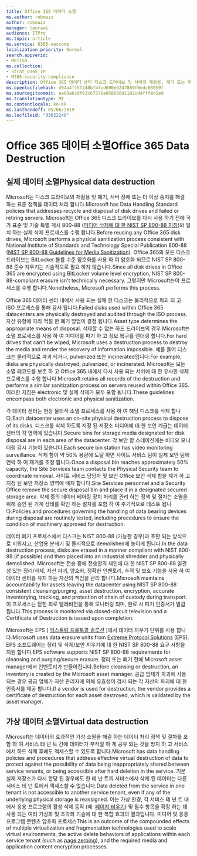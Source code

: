 ```yaml
---
title: Office 365 데이터 소멸
ms.author: robmazz
author: robmazz
manager: laurawi
audience: ITPro
ms.topic: article
ms.service: O365-seccomp
localization_priority: Normal
search.appverid:
- MET150
ms.collection:
- Strat_O365_IP
- M365-security-compliance
description: Office 365 데이터 센터 디스크 드라이브 및 서버의 재활용, 폐기 또는 폐기에 대 한 Microsoft 정책 개요
ms.openlocfilehash: d94a4ff5f240bfbfcd690e6247869f0edc88059f
ms.sourcegitcommit: aa60a6cdf83c67576e858668d1182cd4fffeb5e0
ms.translationtype: MT
ms.contentlocale: ko-KR
ms.lasthandoff: 05/06/2019
ms.locfileid: "33622248"
---
```

# <a name="office-365-data-destruction"></a><span data-ttu-id="bc128-103">Office 365 데이터 소멸</span><span class="sxs-lookup"><span data-stu-id="bc128-103">Office 365 Data Destruction</span></span>

## <a name="physical-data-destruction"></a><span data-ttu-id="bc128-104">실제 데이터 소멸</span><span class="sxs-lookup"><span data-stu-id="bc128-104">Physical data destruction</span></span>

<span data-ttu-id="bc128-105">Microsoft는 디스크 드라이브의 재활용 및 폐기, 서버 장애 또는 더 이상 중지를 해결 하는 표준 정책을 데이터 처리 합니다.</span><span class="sxs-lookup"><span data-stu-id="bc128-105">Microsoft has Data Handling Standard policies that addresses recycle and disposal of disk drives and failed or retiring servers.</span></span> <span data-ttu-id="bc128-106">Microsoft는 Office 365 디스크 드라이브를 다시 사용 하기 전에 국가 표준 및 기술 특별 게시 800-88 ([미디어 삭제에 대 한 NIST SP 800-88 지침](http://nvlpubs.nist.gov/nistpubs/SpecialPublications/NIST.SP.800-88r1.pdf))와 일치 하는 실제 삭제 프로세스를 수행 합니다.</span><span class="sxs-lookup"><span data-stu-id="bc128-106">Before reusing any Office 365 disk drives, Microsoft performs a physical sanitization process consistent with National Institute of Standards and Technology Special Publication 800-88 ([NIST SP 800-88 Guidelines for Media Sanitization](http://nvlpubs.nist.gov/nistpubs/SpecialPublications/NIST.SP.800-88r1.pdf)).</span></span> <span data-ttu-id="bc128-107">Office 365의 모든 디스크 드라이브는 BitLocker 볼륨 수준 암호화를 사용 하 여 암호화 되므로 NIST SP 800-88 준수 지우기는 기술적으로 필요 하지 않습니다.</span><span class="sxs-lookup"><span data-stu-id="bc128-107">Since all disk drives in Office 365 are encrypted using BitLocker volume level encryption, NIST SP 800-88-compliant erasure isn't technically necessary.</span></span> <span data-ttu-id="bc128-108">그렇지만 Microsoft는이 프로세스를 수행 합니다.</span><span class="sxs-lookup"><span data-stu-id="bc128-108">Nonetheless, Microsoft performs this process.</span></span>

<span data-ttu-id="bc128-109">Office 365 데이터 센터 내에서 사용 되는 실패 한 디스크는 물리적으로 파괴 되 고 ISO 프로세스를 통해 감사 됩니다.</span><span class="sxs-lookup"><span data-stu-id="bc128-109">Failed disks used within Office 365 datacenters are physically destroyed and audited through the ISO process.</span></span> <span data-ttu-id="bc128-110">자산 유형에 따라 적절 한 폐기 방법이 결정 됩니다.</span><span class="sxs-lookup"><span data-stu-id="bc128-110">Asset type determines the appropriate means of disposal.</span></span> <span data-ttu-id="bc128-111">삭제할 수 없는 하드 드라이브의 경우 Microsoft는 소멸 프로세스를 사용 하 여 미디어를 파기 하 고 정보 복구를 렌더링 합니다.</span><span class="sxs-lookup"><span data-stu-id="bc128-111">For hard drives that can't be wiped, Microsoft uses a destruction process to destroy the media and render the recovery of information impossible.</span></span> <span data-ttu-id="bc128-112">예를 들어 디스크는 물리적으로 파괴 되거나, pulverized 또는 incinerated입니다.</span><span class="sxs-lookup"><span data-stu-id="bc128-112">For example, disks are physically destroyed, pulverized, or incinerated.</span></span> <span data-ttu-id="bc128-113">Microsoft는 모든 소멸 레코드를 보존 하 고 Office 365 내에서 다시 사용 되는 서버에 대 한 유사한 삭제 프로세스를 수행 합니다.</span><span class="sxs-lookup"><span data-stu-id="bc128-113">Microsoft retains all records of the destruction and performs a similar sanitization process on servers reused within Office 365.</span></span> <span data-ttu-id="bc128-114">이러한 지침은 electronic 및 실제 삭제가 모두 포함 됩니다.</span><span class="sxs-lookup"><span data-stu-id="bc128-114">These guidelines encompass both electronic and physical sanitization.</span></span>

<span data-ttu-id="bc128-115">각 데이터 센터는 현장 물리적 소멸 프로세스를 사용 하 여 해당 디스크를 삭제 합니다.</span><span class="sxs-lookup"><span data-stu-id="bc128-115">Each datacenter uses an on-site physical destruction process to dispose of its disks.</span></span> <span data-ttu-id="bc128-116">디스크를 삭제 하도록 지정 된 저장소 미디어에 대 한 보안 계급는 데이터 센터의 각 영역에 있습니다.</span><span class="sxs-lookup"><span data-stu-id="bc128-116">Secure bins for storage media designated for disk disposal are in each area of the datacenter.</span></span> <span data-ttu-id="bc128-117">각 보안 함 스테이션에는 비디오 모니터링 감시 기능이 있습니다.</span><span class="sxs-lookup"><span data-stu-id="bc128-117">Each secure bin station has video monitoring surveillance.</span></span> <span data-ttu-id="bc128-118">삭제 함이 약 50% 용량에 도달 하면 사이트 서비스 팀이 실제 보안 팀에 연락 하 여 제거를 조정 합니다.</span><span class="sxs-lookup"><span data-stu-id="bc128-118">Once a disposal bin reaches approximately 50% capacity, the Site Services team contacts the Physical Security team to coordinate removal.</span></span> <span data-ttu-id="bc128-119">사이트 서비스 담당자 및 보안 Office 보안 삭제 함을 제거 하 고 지정 된 보안 저장소 영역에 배치 합니다.</span><span class="sxs-lookup"><span data-stu-id="bc128-119">Site Services personnel and a Security Office remove the secure disposal bin and place it in a designated secured storage area.</span></span> <span data-ttu-id="bc128-120">삭제 중의 데이터 베어링 장치 처리를 관리 하는 정책 및 절차는 소멸을 위해 승인 된 기계 상태를 확인 하는 절차를 포함 하 여 주기적으로 테스트 됩니다.</span><span class="sxs-lookup"><span data-stu-id="bc128-120">Policies and procedures governing the handling of data bearing devices during disposal are routinely tested, including procedures to ensure the condition of machinery approved for destruction.</span></span>

<span data-ttu-id="bc128-121">데이터 폐기 프로세스에서 디스크는 NIST 800-88 (가능한 경우)과 호환 되는 방식으로 지워지고, 산업용 분쇄기 및 물리적으로 demolished에 놓이게 됩니다.</span><span class="sxs-lookup"><span data-stu-id="bc128-121">In the data destruction process, disks are erased in a manner compliant with NIST 800-88 (if possible) and then placed into an industrial shredder and physically demolished.</span></span> <span data-ttu-id="bc128-122">Microsoft는 전송 중에 전송할의 체인에 대 한 NIST SP 800-88 일관성 있는 정리/삭제, 자산 파괴, 암호화, 정확한 인벤토리, 추적 및 보호 기능을 사용 하 여 데이터 센터를 유지 하는 자산의 책임을 관리 합니다.</span><span class="sxs-lookup"><span data-stu-id="bc128-122">Microsoft maintains accountability for assets leaving the datacenter using NIST SP 800-88 consistent cleansing/purging, asset destruction, encryption, accurate inventorying, tracking, and protection of chain of custody during transport.</span></span> <span data-ttu-id="bc128-123">이 프로세스는 닫힌 회로 텔레비전을 통해 모니터링 되며, 완료 시 파기 인증서가 발급 됩니다.</span><span class="sxs-lookup"><span data-stu-id="bc128-123">This process is monitored via closed-circuit television and a Certificate of Destruction is issued upon completion.</span></span>

<span data-ttu-id="bc128-124">Microsoft는 EPS ( [익스트림 프로토콜 솔루션](http://www.enterprisedataerasure.com/) )에서 데이터 지우기 단위를 사용 합니다.</span><span class="sxs-lookup"><span data-stu-id="bc128-124">Microsoft uses data erasure units from [Extreme Protocol Solutions](http://www.enterprisedataerasure.com/) (EPS).</span></span> <span data-ttu-id="bc128-125">EPS 소프트웨어는 정리 및 삭제/보안 지우기에 대 한 NIST SP 800-88 요구 사항을 지원 합니다.</span><span class="sxs-lookup"><span data-stu-id="bc128-125">EPS software supports NIST SP 800-88 requirements for cleansing and purging/secure erasure.</span></span> <span data-ttu-id="bc128-126">정리 또는 폐기 전에 Microsoft asset manager에서 인벤토리가 만들어집니다.</span><span class="sxs-lookup"><span data-stu-id="bc128-126">Before cleansing or destruction, an inventory is created by the Microsoft asset manager.</span></span> <span data-ttu-id="bc128-127">공급 업체가 파괴에 사용 되는 경우 공급 업체가 자산 관리자에 의해 유효성이 검사 되는 각 자산의 파괴에 대 한 인증서를 제공 합니다.</span><span class="sxs-lookup"><span data-stu-id="bc128-127">If a vendor is used for destruction, the vendor provides a certificate of destruction for each asset destroyed, which is validated by the asset manager.</span></span>

## <a name="virtual-data-destruction"></a><span data-ttu-id="bc128-128">가상 데이터 소멸</span><span class="sxs-lookup"><span data-stu-id="bc128-128">Virtual data destruction</span></span>

<span data-ttu-id="bc128-129">Microsoft는 데이터의 효과적인 가상 소멸을 해결 하는 데이터 처리 정책 및 절차를 포함 하 여 서비스 테 넌 트 간에 데이터가 부적절 하 게 공유 되는 것을 방지 하 고 서비스에서 하드 삭제 후에도 액세스할 수 있도록 합니다.</span><span class="sxs-lookup"><span data-stu-id="bc128-129">Microsoft has data handling policies and procedures that address effective virtual destruction of data to protect against the possibility of data being inappropriately shared between service tenants, or being accessible after hard deletion in the service.</span></span> <span data-ttu-id="bc128-130">기본 실제 저장소가 다시 할당 된 경우에도 한 테 넌 트의 서비스에서 삭제 된 데이터는 다른 서비스 테 넌 트에서 액세스할 수 없습니다.</span><span class="sxs-lookup"><span data-stu-id="bc128-130">Data deleted from the service in one tenant is not accessible to another service tenant, even if any of the underlying physical storage is reassigned.</span></span> <span data-ttu-id="bc128-131">이는 가상 환경, 각 서비스 테 넌 트 내에서 응용 프로그램의 활성 삭제 동작 (예: [페이지 비우기](https://docs.microsoft.com/office365/securitycompliance/office-365-exchange-online-data-deletion#page-zeroing)) 및 필수 항목을 확장 하는 데 사용 되는 여러 가상화 및 조각화 기술에 대 한 복합 효과의 결과입니다. 미디어 및 응용 프로그램 콘텐츠 암호화 프로세스</span><span class="sxs-lookup"><span data-stu-id="bc128-131">This is an outcome of the compounded effects of multiple virtualization and fragmentation technologies used to scale virtual environments, the active delete behaviors of applications within each service tenant (such as [page zeroing](https://docs.microsoft.com/office365/securitycompliance/office-365-exchange-online-data-deletion#page-zeroing)), and the required media and application content encryption processes.</span></span>